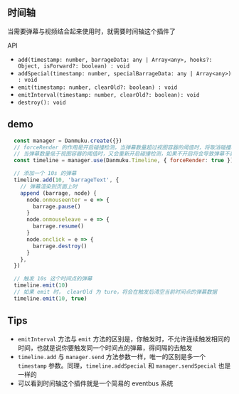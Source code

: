 ## 时间轴
当需要弹幕与视频结合起来使用时，就需要时间轴这个插件了

API
  + `add(timestamp: number, barrageData: any | Array<any>, hooks?: Object, isForward?: boolean) : void`
  + `addSpecial(timestamp: number, specialBarrageData: any | Array<any>) : void`
  + `emit(timestamp: number, clearOld?: boolean) : void`
  + `emitInterval(timestamp: number, clearOld?: boolean): void`
  + `destroy(): void`

## demo
```js
  const manager = Danmuku.create({})
  // forceRender 的作用是开启碰撞检测，当弹幕数量超过视图容器的阈值时，将取消碰撞检测，因为要保证弹幕的实时性
  // 当弹幕数量低于视图容器的阈值时，又会重新开启碰撞检测，如果不开启将会导致弹幕不是实时性的
  const timeline = manager.use(Danmuku.Timeline, { forceRender: true })

  // 添加一个 10s 的弹幕
  timeline.add(10, 'barrageText', {
    // 弹幕渲染到页面上时
    append (barrage, node) {
      node.onmouseenter = e => {
        barrage.pause()
      }
      node.onmouseleave = e => {
        barrage.resume()
      }
      node.onclick = e => {
        barrage.destroy()
      }
    },
  })

  // 触发 10s 这个时间点的弹幕
  timeline.emit(10)
  // 如果 emit 时， clearOld 为 ture，将会在触发后清空当前时间点的弹幕数据
  timeline.emit(10, true)
```

## Tips
+ `emitInterval` 方法与 `emit` 方法的区别是，你触发时，不允许连续触发相同的时间，也就是说你要触发同一个时间点的弹幕，得间隔的去触发
+ `timeline.add` 与 `manager.send` 方法参数一样，唯一的区别是多一个 `timestamp` 参数。同理，`timeline.addSpecial` 和 `manager.sendSpecial` 也是一样的
+ 可以看到时间轴这个插件就是一个简易的 eventbus 系统